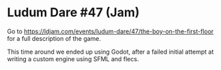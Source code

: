 # Ludum Dare #47 (Jam)
Go to https://ldjam.com/events/ludum-dare/47/the-boy-on-the-first-floor for a full description of the game.

This time around we ended up using Godot, after a failed initial attempt at writing a custom engine using SFML and flecs.
